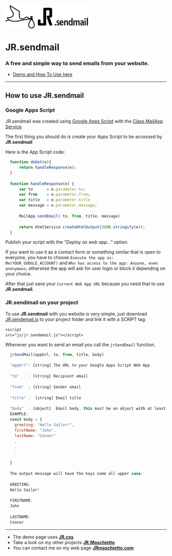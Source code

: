 <img src="./img/jr.sendmail.png">

# JR.sendmail

### A free and simple way to send emails from your website.
- [Demo and How To Use here](https://lufemas.github.io/jr-sendmail/)

___


## How to use JR.sendmail

### Google Apps Script
JR.sendmail was created using <a href="https://developers.google.com/apps-script" target="_blank">Google Apps Script</a> with the <a target="_blank" href="https://developers.google.com/apps-script/reference/mail/mail-app">Class MailApp Service</a>.

The first thing you should do is create your Apps Script to be accessed by <b>JR.sendmail</b>

Here is the App Script code:

```js
  function doGet(e){
      return handleResponse(e);
  }
  
  function handleResponse(e) {
      var to      = e.parameter.to;
      var from    = e.parameter.from;
      var title   = e.parameter.title
      var message = e.parameter.message;
  
      MailApp.sendEmail( to, from, title, message)
      
      return HtmlService.createHtmlOutput(JSON.stringify(e));
  }          
```


Publish your script with the *"Deploy as web app..."* option.

If you want to use it as a contact form or something similar that is open to everyone, you have to choose ```Execute the app as: Me(YOUR_GOOGLE_ACCOUNT)``` and ```Who has access to the app: Anyone, even anonymous```, otherwise the app will ask for user login or block it depending on your choice.

After that just save your <code>Current Web App URL</code> because you need that to use <strong>JR.sendmail</strong>.


### JR.sendimail on your project

To use **JR.sendmail** with you website is very simple, just download <a href="./js/jr.sendemail.js" target="_blank" rel="noopener noreferrer">JR.sendemail.js</a> to your project folder and link it with a SCRIPT tag:

<code>&lt;script src="js/jr.sendemail.js">&lt;/script></code>


Whenever you want to send an email you call the <code>jrSendEmail</code> function.

```js
  jrSendMail(appUrl, to, from, title, body)     

  "appUrl": [string] The URL to your Google Apps Script Web App

  "to"    : [string] Recipient email

  "from"  : [string] Sender email

  "title" :  [string] Email title

  "body"  : [object]  Email body, this must be an object with at least one key.
  EXAMPLE:
  const body = {
    greeting: "Hello Sailor!",
    firstName: "John",
    lastName: "Connor"
    .
    .
    .

  }

  The output message will have the keys name all upper case:

  GREETING:
  Hello Sailor!

  FIRSTNAME:
  John

  LASTNAME:
  Connor
```

___
- The demo page uses <strong><a href="https://github.com/lufemas/jr-web-lib" target="_blank">JR.css</a></strong></li>
- Take a look on my other projects <strong><a href="https://github.com/lufemas" target="_blank">JR.Maschietto</a></strong></li>
- You can contact me on my web page <strong><a href="http://jrmaschietto.com" target="_blank">JRmaschietto.com</a></strong></li>